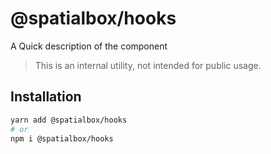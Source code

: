 # @spatialbox/hooks

A Quick description of the component

> This is an internal utility, not intended for public usage.

## Installation

```sh
yarn add @spatialbox/hooks
# or
npm i @spatialbox/hooks
```
